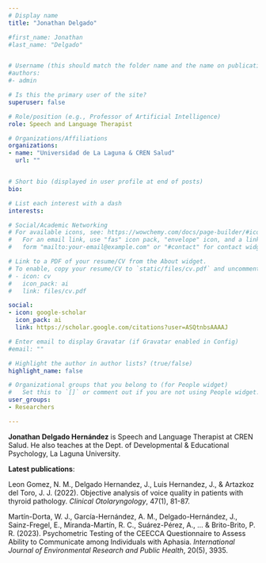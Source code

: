 ```yaml
---
# Display name
title: "Jonathan Delgado"

#first_name: Jonathan
#last_name: "Delgado"


# Username (this should match the folder name and the name on publications)
#authors:
#- admin

# Is this the primary user of the site?
superuser: false

# Role/position (e.g., Professor of Artificial Intelligence)
role: Speech and Language Therapist

# Organizations/Affiliations
organizations:
- name: "Universidad de La Laguna & CREN Salud"
  url: ""


# Short bio (displayed in user profile at end of posts)
bio: 

# List each interest with a dash
interests:

# Social/Academic Networking
# For available icons, see: https://wowchemy.com/docs/page-builder/#icons
#   For an email link, use "fas" icon pack, "envelope" icon, and a link in the
#   form "mailto:your-email@example.com" or "#contact" for contact widget.

# Link to a PDF of your resume/CV from the About widget.
# To enable, copy your resume/CV to `static/files/cv.pdf` and uncomment the lines below.
# - icon: cv
#   icon_pack: ai
#   link: files/cv.pdf

social:
- icon: google-scholar
  icon_pack: ai
  link: https://scholar.google.com/citations?user=ASQtnbsAAAAJ

# Enter email to display Gravatar (if Gravatar enabled in Config)
#email: ""

# Highlight the author in author lists? (true/false)
highlight_name: false

# Organizational groups that you belong to (for People widget)
#   Set this to `[]` or comment out if you are not using People widget.
user_groups:
- Researchers

---
```


**Jonathan Delgado Hernández** is Speech and Language Therapist at CREN Salud. He also teaches at the Dept. of Developmental & Educational Psychology, La Laguna University. 

**Latest publications**:

Leon Gomez, N. M., Delgado Hernandez, J., Luis Hernandez, J., & Artazkoz del Toro, J. J. (2022). Objective analysis of voice quality in patients with thyroid pathology. *Clinical Otolaryngology*, 47(1), 81-87.

Martín-Dorta, W. J., García-Hernández, A. M., Delgado-Hernández, J., Sainz-Fregel, E., Miranda-Martín, R. C., Suárez-Pérez, A., ... & Brito-Brito, P. R. (2023). Psychometric Testing of the CEECCA Questionnaire to Assess Ability to Communicate among Individuals with Aphasia. *International Journal of Environmental Research and Public Health*, 20(5), 3935.
